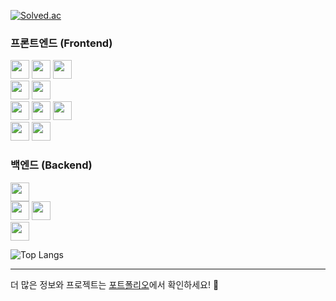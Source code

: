 [![Solved.ac](http://mazassumnida.wtf/api/generate_badge?boj=backbone94)](https://solved.ac/backbone94)

### 프론트엔드 (Frontend)
<img src="https://img.shields.io/badge/-HTML5-E34F26?logo=html5&logoColor=white&style=flat-square" height="30"/> <img src="https://img.shields.io/badge/-CSS3-1572B6?logo=css3&logoColor=white&style=flat-square" height="30"/>
<img src="https://img.shields.io/badge/-TailwindCSS-06B6D4?logo=tailwindcss&logoColor=white&style=flat-square" height="30"/><br/>
<img src="https://img.shields.io/badge/-JavaScript-F7DF1E?logo=javascript&logoColor=black&style=flat-square" height="30"/> <img src="https://img.shields.io/badge/-TypeScript-3178C6?logo=typescript&logoColor=white&style=flat-square" height="30"/><br/>
<img src="https://img.shields.io/badge/-React-61DAFB?logo=react&logoColor=white&style=flat-square" height="30"/>
<img src="https://img.shields.io/badge/-React%20Query-FF4154?logo=reactquery&logoColor=white&style=flat-square" height="30"/>
<img src="https://img.shields.io/badge/-Redux-764ABC?logo=redux&logoColor=white&style=flat-square" height="30"/><br/>
<img src="https://img.shields.io/badge/-Angular-DD0031?logo=angular&logoColor=white&style=flat-square" height="30"/>
<img src="https://img.shields.io/badge/-Next.js-white?logo=next.js&logoColor=black&style=flat-square" height="30"/>

### 백엔드 (Backend)
<img src="https://img.shields.io/badge/-Node.js-339933?logo=node.js&logoColor=white&style=flat-square" height="30"/><br/>
<img src="https://img.shields.io/badge/-Java-007396?logo=java&logoColor=white&style=flat-square" height="30"/> <img src="https://img.shields.io/badge/-Spring%20Boot-6DB33F?logo=spring-boot&logoColor=white&style=flat-square" height="30"/><br/>
<img src="https://img.shields.io/badge/-MySQL-4479A1?logo=mysql&logoColor=white&style=flat-square" height="30"/>

![Top Langs](https://github-readme-stats.vercel.app/api/top-langs/?username=lee1684&layout=compact&theme=tokyonight)

---

더 많은 정보와 프로젝트는 [포트폴리오](https://next-portfolio-orcin-nu.vercel.app/)에서 확인하세요! 👋

